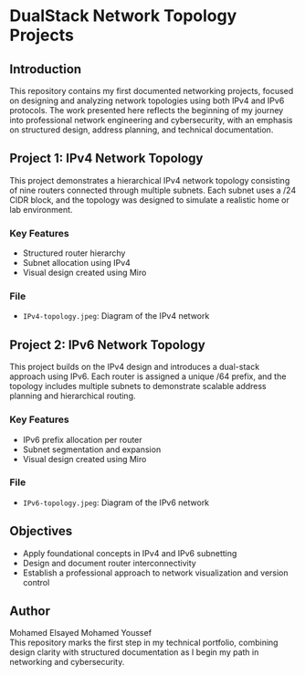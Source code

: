 # DualStack Network Topology Projects

## Introduction

This repository contains my first documented networking projects, focused on designing and analyzing network topologies using both IPv4 and IPv6 protocols. The work presented here reflects the beginning of my journey into professional network engineering and cybersecurity, with an emphasis on structured design, address planning, and technical documentation.

## Project 1: IPv4 Network Topology

This project demonstrates a hierarchical IPv4 network topology consisting of nine routers connected through multiple subnets. Each subnet uses a /24 CIDR block, and the topology was designed to simulate a realistic home or lab environment.

### Key Features

- Structured router hierarchy
- Subnet allocation using IPv4
- Visual design created using Miro

### File

- `IPv4-topology.jpeg`: Diagram of the IPv4 network

## Project 2: IPv6 Network Topology

This project builds on the IPv4 design and introduces a dual-stack approach using IPv6. Each router is assigned a unique /64 prefix, and the topology includes multiple subnets to demonstrate scalable address planning and hierarchical routing.

### Key Features

- IPv6 prefix allocation per router
- Subnet segmentation and expansion
- Visual design created using Miro

### File

- `IPv6-topology.jpeg`: Diagram of the IPv6 network

## Objectives

- Apply foundational concepts in IPv4 and IPv6 subnetting
- Design and document router interconnectivity
- Establish a professional approach to network visualization and version control

## Author

Mohamed Elsayed Mohamed Youssef  
This repository marks the first step in my technical portfolio, combining design clarity with structured documentation as I begin my path in networking and cybersecurity.
